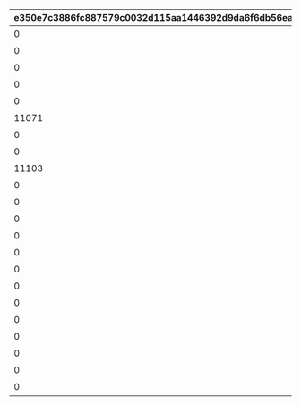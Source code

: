 |e350e7c3886fc887579c0032d115aa1446392d9da6f6db56ea0ea5091c5a1e4c|e911177a17715a8d7e3ab8c642696efb4df08f8ab1598ec14a26cfbff03ea754|ee140a19ee49288b66764a6894bf57c62af9828ade09db1ba27b71f1565a041f|59955c9aac2b43522f61ad725c6be1dfaf711d8dc3cde4b1e3a5408497907373|057ec5f56491e044b2d48487a5a4783de820ceee5fa69cd12454a5a90d724bd3|5cb246f3ff4587681e9e40fca9f944e7b7e76517f78cb7636606f8601bd7e675|2a49fa313b2a8941d32905037013a4e5f3990f492f83c50de6badb04005fe3f1|
| --- | --- | --- | --- | --- | --- | --- |
|0|2|ギルド管理協会です！どんなお仲間をお探しですか？|1101|11012|11011|2|
|0|2|ギルド管理協会です！どんなお仲間をお探しですか？|1102|11022|11021|2|
|0|2|ギルド管理協会です！どんなお仲間をお探しですか？|1103|11032|11031|2|
|0|2|ギルド管理協会です！どんなお仲間をお探しですか？|1104|11042|11041|2|
|0|4|魔物たちが集まる闘技場を見つけた！|1105|11052|11051|4|
|11071|7|不思議な石板を発見！どうする？|1107|11072|11073|7|
|0|8|ダンジョンで迷った！どっちに進む？|1108|11081|11082|8|
|0|4|魔物たちが集まる闘技場を見つけた！|1109|11092|11091|4|
|11103|3|じゃんけん……ぽん！|1110|11102|11101|3|
|0|10|箱の中から声が聞こえる……|1111|11112|11111|10|
|0|11|イベント会場に魔物が現れた！|1112|11122|11121|11|
|0|4|魔物たちが集まる闘技場を見つけた！|1113|11132|11131|4|
|0|4|魔物たちが集まる闘技場を見つけた！|1117|11172|11171|4|
|0|5|釣りスポットを発見！|1314|0|13141|5|
|0|9|絶好のピクニック日和だ！|1315|0|13151|9|
|0|6|スロットマシンだ！挑戦する？|1316|0|13161|6|
|0|5|ラッキー！もう一回釣れるぞ！|2314|0|23141|5|
|0|9|料理ができた！でも、まだ材料はあるぞ！|2315|23151|23152|9|
|0|6|もう一勝負だ！|2316|23161|23162|6|
|0|5|ラストもう一回！|3314|0|33141|5|
|0|9|完璧！でも、まだまだ材料はあるぞ！|3315|33151|33152|9|
|0|6|ラスト一発！|3316|33161|33162|6|